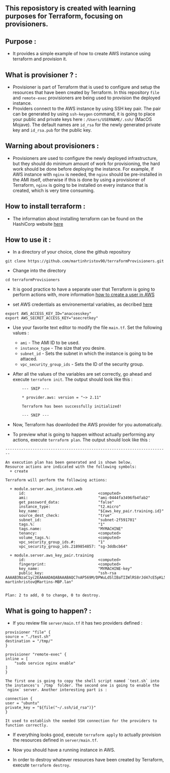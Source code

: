 ## This reposistory is created with learning purposes for Terraform, focusing on provisioners.

## Purpose :

- It provides a simple example of how to create AWS instance using terraform and provision it.

## What is provisioner ? :

- Provisioner is part of Terraform that is used to configure and setup the resources that have been created by Terraform. In this repository `file` and `remote-exec` provisioners are being used to provision the deployed instance.
- Providers connect to the AWS instance by using SSH key pair. The pair can be generated by using `ssh-keygen` command, it is going to place your public and private keys here : `/Users/USERNAME/.ssh/` (MacOS Mojave). The default names are `id_rsa` for the newly generated private key and `id_rsa.pub` for the public key.

## Warning about provisioners :

- Provisioners are used to configure the newly deployed infrastructure, but they should do minimum amount of work for provisioning, the hard work should be done before deploying the instance. For example, if AWS instance with `nginx` is needed, the `nginx` should be pre-installed in the AMI itself, otherwise if this is done by using a provisioner of Terraform, `nginx` is going to be installed on every instance that is created, which is very time consuming. 

## How to install terraform : 

- The information about installing terraform can be found on the HashiCorp website 
[here](https://learn.hashicorp.com/terraform/getting-started/install.html)

## How to use it :

- In a directory of your choice, clone the github repository 
```
git clone https://github.com/martinhristov90/terraformProvisioners.git
```

- Change into the directory
```
cd terraformProvisioners
```

- It is good practice to have a separate user that Terraform is going to perform actions with, more information [how to create a user in AWS](https://docs.aws.amazon.com/IAM/latest/UserGuide/id_users.html)

- set AWS credentials as environemental variables, as decribed [here](https://www.terraform.io/docs/providers/aws/index.html#environment-variables)

```
export AWS_ACCESS_KEY_ID="anaccesskey"
export AWS_SECRET_ACCESS_KEY="asecretkey"
```

- Use your favorite text editor to modify the file `main.tf`. Set the following values :
    - `ami` - The AMI ID to be used.
    - `instance_type` - The size that you desire.
    - `subnet_id`  - Sets the subnet in which the instance is going to be attaced.
    - `vpc_security_group_ids` - Sets the ID of the security group.

- After all the values of the variables are set correctly, go ahead and execute `terraform init`. 
The output should look like this :

    ```shell
        --- SNIP ---

        * provider.aws: version = "~> 2.11"

        Terraform has been successfully initialized!

        --- SNIP ---
    ```
    
- Now, Terraform has downloded the AWS provider for you automatically.

- To preview what is going to happen without actually performing any actions, execute `terraform plan`. The output should look like this :

```shell
------------------------------------------------------------------------

An execution plan has been generated and is shown below.
Resource actions are indicated with the following symbols:
  + create

Terraform will perform the following actions:

  + module.server.aws_instance.web
      id:                                <computed>
      ami:                               "ami-0444fa3496fb4fab2"
      get_password_data:                 "false"
      instance_type:                     "t2.micro"
      key_name:                          "${aws_key_pair.training.id}"
      source_dest_check:                 "true"
      subnet_id:                         "subnet-2f591701"
      tags.%:                            "1"
      tags.name:                         "MYMACHINE"
      tenancy:                           <computed>
      volume_tags.%:                     <computed>
      vpc_security_group_ids.#:          "1"
      vpc_security_group_ids.2189854857: "sg-3ddbcb64"

  + module.server.aws_key_pair.training
      id:                                <computed>
      fingerprint:                       <computed>
      key_name:                          "MYMACHINE-key"
      public_key:                        "ssh-rsa AAAAB3NzaC1yc2EAAAADAQABAAABAQC7nAP569M/DPWuLdSlIBaTIIWlRS8rJd47cE5pKL5jNTb80R22wIgiiDVJbQs5zmfK45xIxDZVAl84w1c+Ww/2ZbgMyV7rWAhg86Wdlo45pGQLG9Bbz3YddeGNe3S1rlmgUe1jQObDRP3poQ6GH7QiTBiL0VkNp2HhL0GaEP4059A8FuJLSbsEsJQGoXpycsqoaM/ltNCfvf96CD8tviEOCQQHGl6EOeJtU6KdesWjqA0+T6IACfWcCeYKw1VpuU0dhN4T0agi3vjk2LLs3DiyslYxNNEqwaoi1AHYtoKqyXJ2U8CUXAqvaYGDk9QJbgBjbejPtuhwy81b1Gt4EBnJ martinhristov@Martins-MBP.lan"


Plan: 2 to add, 0 to change, 0 to destroy.
```

## What is going to happen? :

- If you review file `server/main.tf` it has two providers defined :
```
provisioner "file" {
source = "./test.sh"
destination = "/tmp/"
}
```
```
provisioner "remote-exec" {
inline = [ 
    "sudo service nginx enable"
]
}
```

    The first one is going to copy the shell script named `test.sh` into the instances's `/tmp` folder. The second one is going to enable the `nginx` server. Another interesting part is :

```
connection {
user = "ubuntu"
private_key = "${file("~/.ssh/id_rsa")}"
}
```

    It used to establish the needed SSH connection for the providers to function correctly. 

- If everything looks good, execute `terraform apply` to actually provision the resources defined in `server/main.tf`.

- Now you should have a running instance in AWS.

- In order to destroy whatever resources have been created by Terraform, execute `terraform destroy`. 


